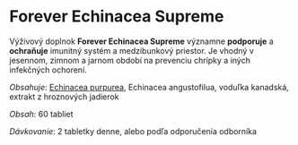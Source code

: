 Forever Echinacea Supreme
=========================

Výživový doplnok **Forever Echinacea Supreme** významne **podporuje** a
**ochraňuje** imunitný systém a medzibunkový priestor. Je vhodný v jesennom,
zimnom a jarnom období na prevenciu chrípky a iných infekčných ochorení.

*Obsahuje*: [Echinacea purpurea](/sip/bylinky/echinacea-purpurea), Echinacea
angustofilua, voduľka kanadská, extrakt z hroznových jadierok

*Obsah*: 60 tabliet

*Dávkovanie*: 2 tabletky denne, alebo podľa odporučenia odborníka

